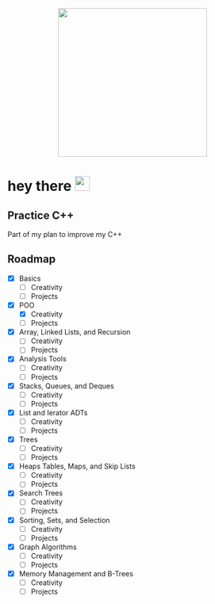 <div id="header" align="center">
  <img src="https://media.giphy.com/media/1sgetPM00wWqJpVUTl/giphy.gif" width="300"/>
</div>
<h1>
  hey there
  <img src="https://media.giphy.com/media/hvRJCLFzcasrR4ia7z/giphy.gif" width="30px"/>
</h1>

## Practice C++

Part of my plan to improve my C++


<!-- ROADMAP -->
## Roadmap
- [x] Basics
  - [ ] Creativity
  - [ ] Projects
- [x] POO
  - [x] Creativity
  - [ ] Projects
- [x] Array, Linked Lists, and Recursion
  - [ ] Creativity
  - [ ] Projects
- [x] Analysis Tools
  - [ ] Creativity
  - [ ] Projects
- [x] Stacks, Queues, and Deques
  - [ ] Creativity
  - [ ] Projects
- [x] List and Ierator ADTs
  - [ ] Creativity
  - [ ] Projects
- [x] Trees
  - [ ] Creativity
  - [ ] Projects
- [x] Heaps Tables, Maps, and Skip Lists
  - [ ] Creativity
  - [ ] Projects
- [x] Search Trees
  - [ ] Creativity
  - [ ] Projects
- [x] Sorting, Sets, and Selection
  - [ ] Creativity
  - [ ] Projects
- [x] Graph Algorithms
  - [ ] Creativity
  - [ ] Projects
- [x] Memory Management and B-Trees
  - [ ] Creativity
  - [ ] Projects

